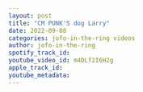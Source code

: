 ```yaml
---
layout: post
title: "CM PUNK'S dog Larry"
date: 2022-09-08
categories: jofo-in-the-ring videos
author: jofo-in-the-ring
spotify_track_id: 
youtube_video_id: m4DLf2I6H2g
apple_track_id: 
youtube_metadata: 
---
```


